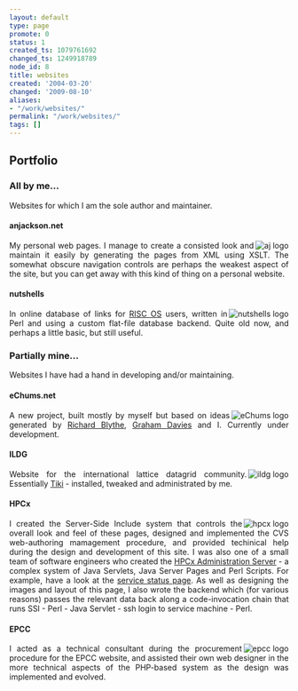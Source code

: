 ```yaml
---
layout: default
type: page
promote: 0
status: 1
created_ts: 1079761692
changed_ts: 1249918789
node_id: 8
title: websites
created: '2004-03-20'
changed: '2009-08-10'
aliases:
- "/work/websites/"
permalink: "/work/websites/"
tags: []
---
```

<a name="folio">
<h2>Portfolio</h2>
</a>

<h3>All by me...</h3>
<p align="justify">
Websites for which I am the sole author and maintainer.
</p>

<h4>anjackson.net</h4>
<p align="justify">
<a href="http://anjackson.net/"><img src="/extras/images/logos/aj-logo-sml.png" alt="aj logo" align="right"></a>
My personal web pages.  I manage to create a consisted look and maintain it easily by generating the pages from XML using XSLT.  The somewhat obscure navigation controls are perhaps the weakest aspect of the site, but you can get away with this kind of thing on a personal website.
</p>

<h4>nutshells</h4>
<p align="justify">
<a href="http://nutshells.anjackson.net/"><img src="/extras/images/logos/n-logo-sml.png" alt="nutshells logo" align="right"></a>
In online database of links for <a href="http://www.riscos.com/">RISC OS</a> users, written in Perl and using a custom flat-file database backend.  Quite old now, and perhaps a little basic, but still useful.
</p>

<h3>Partially mine...</h3>
<p align="justify">
Websites I have had a hand in developing and/or maintaining.
</p>

<h4>eChums.net</h4>
<p align="justify">
<a href="http://www.eChums.net/"><img src="/extras/images/logos/echums-logo-sml.png" alt="eChums logo" align="right"></a>
A new project, built mostly by myself but based on ideas generated by <a href="http://www.rab.org.uk">Richard Blythe</a>, <a href="http://www.grahamdavies.org">Graham Davies</a> and I.  Currently under development.
</p>


<h4>ILDG</h4>
<p align="justify">
<a href="http://www.lqcd.org/ildg/"><img src="/extras/images/logos/ildg-logo-sml.png" alt="ildg logo" align="right"></a>
Website for the international lattice datagrid community.
Essentially <a href="http://tikiwiki.sourceforge.net/">Tiki</a> - installed, tweaked and administrated by me.
</p>

<h4>HPCx</h4>
<p align="justify">
<a href="http://www.hpcx.ac.uk/"><img src="/extras/images/logos/hpcx-logo-sml.png" alt="hpcx logo" align="right"></a>
I created the Server-Side Include system that controls the overall look and feel of these pages, designed and implemented the CVS web-authoring mamagement procedure, and provided techinical help during the design and development of this site.  I was also one of a small
team of software engineers who created the <a href="https://www.hpcx.ac.uk/">HPCx Administration Server</a> - a complex system of Java Servlets, Java Server Pages and Perl Scripts.  For example, have a look at the <a href="http://www.hpcx.ac.uk/services/status/">service status page</a>. As well as designing the images and layout of this page,  I also wrote the backend which (for various reasons) passes the relevant data back along a code-invocation chain that runs SSI - Perl - Java Servlet - ssh login to service machine - Perl.
</p>

<h4>EPCC</h4>
<p align="justify">
<a href="http://www.epcc.ed.ac.uk/"><img src="/extras/images/logos/epcc-logo-sml.png" alt="epcc logo" align="right"></a>
I acted as a technical consultant during the procurement procedure for the EPCC website, and assisted their own web designer in the more technical aspects of the PHP-based system as the design was implemented and evolved.
</p>
